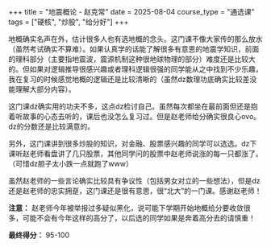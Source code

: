 +++
title = "地震概论 - 赵克常"
date = 2025-08-04
course_type = "通选课"
tags = ["硬核", "炒股", "给分好"]
+++

地概确实名声在外，估计很多人也有选地概的念头。这门课不像大家传的那么放水（虽然考试确实不算难）。如果认真学的话能了解很多有意思的地震学知识，前面的理科部分（主要指地震波，震源机制这种很地球物理的部分）难度还是比较大的。但如果对逻辑推导很感兴趣或者理科逻辑很强的同学能从之中找到不少乐趣，我在复习的时候感觉地概的逻辑还是比较清晰的（虽然dz数理功底确实比较差没能理解大部分内容）。

这门课dz确实用的功夫不多，这点dz检讨自己。虽然每次都坐在最前面但还是抱着听故事的心态去听的，课后也没怎么复习过。但是赵老师给分确实很良心ovo。dz的分数还是比较满意的。

另外，这门课讲到很多炒股的知识，对金融、股票感兴趣的同学可以选选。dz下课听赵老师看盘讲了几只股票，其他同学问的股票中赵老师说涨的每一只都涨了。（可惜dz胆子太小跌一点就跑了www）

虽然赵老师的一些言论确实比较具有争议性（包括男女对立的一些想法），但是dz还是赵老师的忠实拥趸，这门课还是很有意思，很“北大”的一门课。感谢赵老师！

**注意：** 赵老师今年被举报过多疑似黑化，说可能下学期开始地概给分要收敛很多，可能不会有今年这样的高分了，以后选的同学如果是奔着高分去的请慎重！

**最终得分：** 95-100